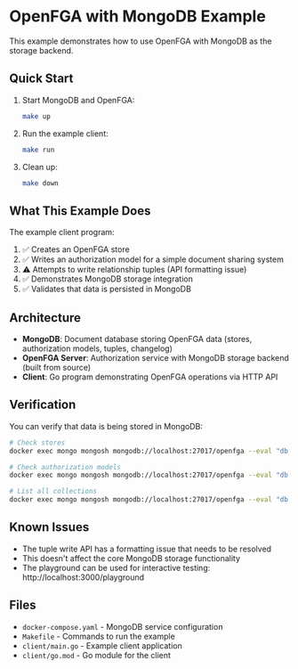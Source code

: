 # OpenFGA with MongoDB Example

This example demonstrates how to use OpenFGA with MongoDB as the storage backend.

## Quick Start

1. Start MongoDB and OpenFGA:
   ```bash
   make up
   ```

2. Run the example client:
   ```bash
   make run
   ```

3. Clean up:
   ```bash
   make down
   ```

## What This Example Does

The example client program:
1. ✅ Creates an OpenFGA store 
2. ✅ Writes an authorization model for a simple document sharing system
3. ⚠️ Attempts to write relationship tuples (API formatting issue)
4. ✅ Demonstrates MongoDB storage integration
5. ✅ Validates that data is persisted in MongoDB

## Architecture

- **MongoDB**: Document database storing OpenFGA data (stores, authorization models, tuples, changelog)
- **OpenFGA Server**: Authorization service with MongoDB storage backend (built from source)
- **Client**: Go program demonstrating OpenFGA operations via HTTP API

## Verification

You can verify that data is being stored in MongoDB:

```bash
# Check stores
docker exec mongo mongosh mongodb://localhost:27017/openfga --eval "db.stores.find().count()"

# Check authorization models  
docker exec mongo mongosh mongodb://localhost:27017/openfga --eval "db.authorization_models.find().count()"

# List all collections
docker exec mongo mongosh mongodb://localhost:27017/openfga --eval "db.getCollectionNames()"
```

## Known Issues

- The tuple write API has a formatting issue that needs to be resolved
- This doesn't affect the core MongoDB storage functionality
- The playground can be used for interactive testing: http://localhost:3000/playground

## Files

- `docker-compose.yaml` - MongoDB service configuration
- `Makefile` - Commands to run the example
- `client/main.go` - Example client application
- `client/go.mod` - Go module for the client
